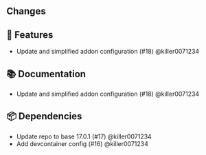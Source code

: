## Changes

## 🚀 Features

* Update and simplified addon configuration (#18) @killer0071234

## 📚 Documentation

* Update and simplified addon configuration (#18) @killer0071234

## 📦 Dependencies

* Update repo to base 17.0.1 (#17) @killer0071234
* Add devcontainer config (#16) @killer0071234
